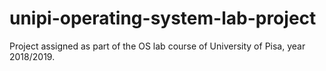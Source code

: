 # unipi-operating-system-lab-project
Project assigned as part of the OS lab course of University of Pisa, year 2018/2019.
